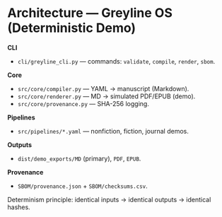 # Architecture — Greyline OS (Deterministic Demo)

**CLI**  
- `cli/greyline_cli.py` — commands: `validate`, `compile`, `render`, `sbom`.

**Core**  
- `src/core/compiler.py` — YAML → manuscript (Markdown).  
- `src/core/renderer.py` — MD → simulated PDF/EPUB (demo).  
- `src/core/provenance.py` — SHA-256 logging.

**Pipelines**  
- `src/pipelines/*.yaml` — nonfiction, fiction, journal demos.

**Outputs**  
- `dist/demo_exports/MD` (primary), `PDF`, `EPUB`.

**Provenance**  
- `SBOM/provenance.json` + `SBOM/checksums.csv`.

Determinism principle: identical inputs → identical outputs → identical hashes.
